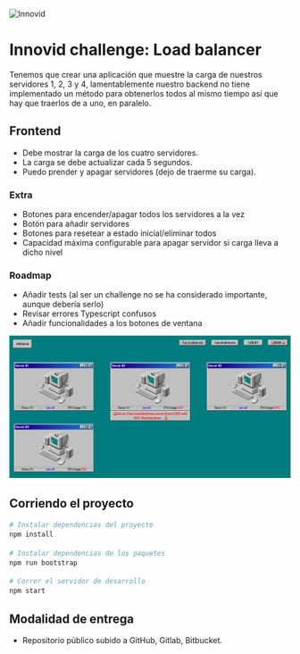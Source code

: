 ![Innovid](./assets/logo.jpg "Innovid")

# Innovid challenge: Load balancer
Tenemos que crear una aplicación que muestre la carga de nuestros servidores 1, 2, 3 y 4, lamentablemente nuestro backend no tiene implementado un método para obtenerlos todos al mismo tiempo así que hay que traerlos de a uno, en paralelo.

## Frontend
* Debe mostrar la carga de los cuatro servidores.
* La carga se debe actualizar cada 5 segundos.
* Puedo prender y apagar servidores (dejo de traerme su carga).

### Extra

* Botones para encender/apagar todos los servidores a la vez
* Botón para añadir servidores
* Botones para resetear a estado inicial/eliminar todos
* Capacidad máxima configurable para apagar servidor si carga lleva a dicho nivel

### Roadmap
* Añadir tests (al ser un challenge no se ha considerado importante, aunque debería serlo)
* Revisar errores Typescript confusos
* Añadir funcionalidades a los botones de ventana

![Challenge](./assets/challenge.png "Challenge")

## Corriendo el proyecto
```bash
# Instalar dependencias del proyecto
npm install

# Instalar dependencias de los paquetes
npm run bootstrap

# Correr el servidor de desarrollo
npm start
```

## Modalidad de entrega
* Repositorio público subido a GitHub, Gitlab, Bitbucket.
